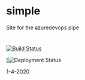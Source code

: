 # simple
 Site for the azuredevops pipe
#
#
#
[![Build Status](https://dev.azure.com/jesusoctavioas/jesusoctavioas/_apis/build/status/jesusoctavioas.simple%20(2)?branchName=master)](https://dev.azure.com/jesusoctavioas/jesusoctavioas/_build/latest?definitionId=3&branchName=master)


[![Deployment Status](https://vsrm.dev.azure.com/jesusoctavioas/_apis/public/Release/badge/337092a6-f987-4bfb-9856-7e7e3dd64ed3/2/2)


1-4-2020
